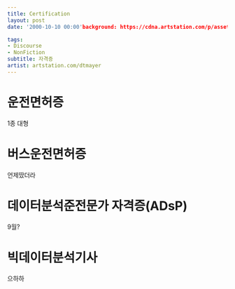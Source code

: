 ```yaml
---
title: Certification
layout: post
date: '2000-10-10 00:00'background: https://cdna.artstation.com/p/assets/images/images/004/560/916/large/dominik-mayer-redmoon.jpg

tags:
- Discourse
- NonFiction
subtitle: 자격증
artist: artstation.com/dtmayer
---
```


# 운전면허증
1종 대형

# 버스운전면허증
언제땄더라

# 데이터분석준전문가 자격증(ADsP)
9월?

# 빅데이터분석기사
으하하
